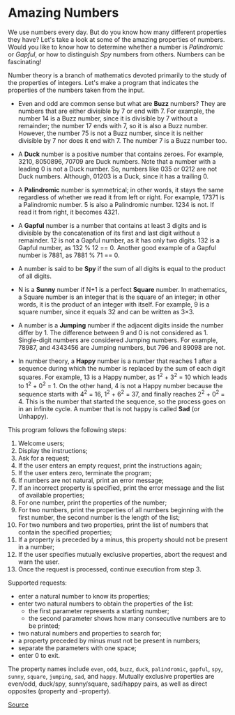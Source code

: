 # Amazing Numbers

We use numbers every day. But do you know how many different properties they have? Let's take a look at some of the amazing properties of numbers. Would you like to know how to determine whether a number is *Palindromic* or *Gapful*, or how to distinguish *Spy* numbers from others. Numbers can be fascinating!

Number theory is a branch of mathematics devoted primarily to the study of the properties of integers. Let's make a program that indicates the properties of the numbers taken from the input.

- Even and odd are common sense but what are **Buzz** numbers? They are numbers that are either divisible by 7 or end with 7. For example, the number 14 is a Buzz number, since it is divisible by 7 without a remainder; the number 17 ends with 7, so it is also a Buzz number. However, the number 75 is not a Buzz number, since it is neither divisible by 7 nor does it end with 7. The number 7 is a Buzz number too.

- A **Duck** number is a positive number that contains zeroes. For example, 3210, 8050896, 70709 are Duck numbers. Note that a number with a leading 0 is not a Duck number. So, numbers like 035 or 0212 are not Duck numbers. Although, 01203 is a Duck, since it has a trailing 0.

- A **Palindromic** number is symmetrical; in other words, it stays the same regardless of whether we read it from left or right. For example, 17371 is a Palindromic number. 5 is also a Palindromic number. 1234 is not. If read it from right, it becomes 4321.

- A **Gapful** number is a number that contains at least 3 digits and is divisible by the concatenation of its first and last digit without a remainder. 12 is not a Gapful number, as it has only two digits. 132 is a Gapful number, as 132 % 12 == 0. Another good example of a Gapful number is 7881, as 7881 % 71 == 0.

- A number is said to be **Spy** if the sum of all digits is equal to the product of all digits.

- N is a **Sunny** number if N+1 is a perfect **Square** number. In mathematics, a Square number is an integer that is the square of an integer; in other words, it is the product of an integer with itself. For example, 9 is a square number, since it equals 32 and can be written as 3×3.

- A number is a **Jumping** number if the adjacent digits inside the number differ by 1. The difference between 9 and 0 is not considered as 1. Single-digit numbers are considered Jumping numbers. For example, 78987, and 4343456 are Jumping numbers, but 796 and 89098 are not.

- In number theory, a **Happy** number is a number that reaches 1 after a sequence during which the number is replaced by the sum of each digit squares. For example, 13 is a Happy number, as 1<sup>2</sup> + 3<sup>2</sup> = 10 which leads to 1<sup>2</sup> + 0<sup>2</sup> = 1. On the other hand, 4 is not a Happy number because the sequence starts with 4<sup>2</sup> = 16, 1<sup>2</sup> + 6<sup>2</sup> = 37, and finally reaches 2<sup>2</sup> + 0<sup>2</sup> = 4. This is the number that started the sequence, so the process goes on in an infinite cycle. A number that is not happy is called **Sad** (or Unhappy).

This program follows the following steps:
1. Welcome users;
2. Display the instructions;
3. Ask for a request;
4. If the user enters an empty request, print the instructions again;
5. If the user enters zero, terminate the program;
6. If numbers are not natural, print an error message;
7. If an incorrect property is specified, print the error message and the list of available properties;
8. For one number, print the properties of the number;
9. For two numbers, print the properties of all numbers beginning with the first number, the second number is the length of the list;
10. For two numbers and two properties, print the list of numbers that contain the specified properties;
11. If a property is preceded by a minus, this property should not be present in a number;
12. If the user specifies mutually exclusive properties, abort the request and warn the user.
13. Once the request is processed, continue execution from step 3.

Supported requests:
- enter a natural number to know its properties;
- enter two natural numbers to obtain the properties of the list:
  * the first parameter represents a starting number;
  * the second parameter shows how many consecutive numbers are to be printed;
- two natural numbers and properties to search for;
- a property preceded by minus must not be present in numbers;
- separate the parameters with one space;
- enter 0 to exit.

The property names include `even`, `odd`, `buzz`, `duck`, `palindromic`, `gapful`, `spy`, `sunny`, `square`, `jumping`, `sad`, and `happy`. Mutually exclusive properties are even/odd, duck/spy, sunny/square, sad/happy pairs, as well as direct opposites (property and -property).

[Source](https://hyperskill.org/projects/184)

